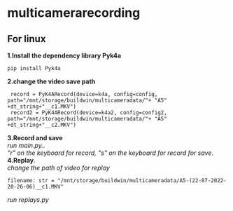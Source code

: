 # multicamerarecording
## For linux
**1.Install the dependency library Pyk4a**
```
pip install Pyk4a
```
**2.change the video save path**
```
 record = PyK4ARecord(device=k4a, config=config, path="/mnt/storage/buildwin/multicameradata/"+ "A5" +dt_string+"__c1.MKV")
 record2 = PyK4ARecord(device=k4a2, config=config2, path="/mnt/storage/buildwin/multicameradata/"+ "A5" +dt_string+"__c2.MKV")
```
**3.Record and save**   
*run main.py.*.   
*"r" on the keyboard for record, "s" on the keyboard for record for save*.   
**4.Replay**.  
*change the path of video for replay*
```
filename: str = "/mnt/storage/buildwin/multicameradata/A5-(22-07-2022-20-26-06)__c1.MKV"
```
*run replays.py*
